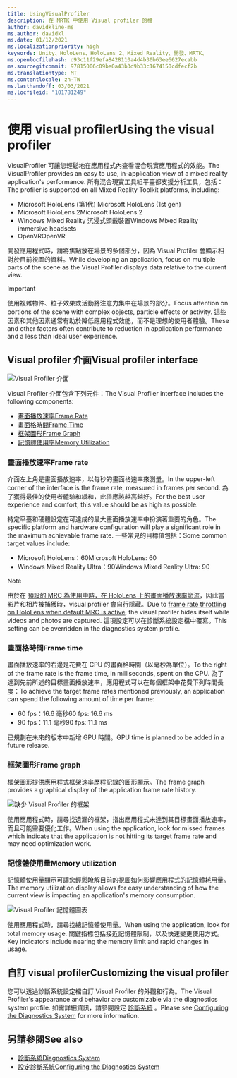 ```yaml
---
title: UsingVisualProfiler
description: 在 MRTK 中使用 Visual profiler 的檔
author: davidkline-ms
ms.author: davidkl
ms.date: 01/12/2021
ms.localizationpriority: high
keywords: Unity、HoloLens、HoloLens 2、Mixed Reality、開發、MRTK、
ms.openlocfilehash: d93c11f29efa8428110a4d4b30b63ee6627ecabb
ms.sourcegitcommit: 97815006c09be0a43b3d9b33c1674150cdfecf2b
ms.translationtype: MT
ms.contentlocale: zh-TW
ms.lasthandoff: 03/03/2021
ms.locfileid: "101781249"
---
```

# <a name="using-the-visual-profiler"></a><span data-ttu-id="972e7-104">使用 visual profiler</span><span class="sxs-lookup"><span data-stu-id="972e7-104">Using the visual profiler</span></span>

<span data-ttu-id="972e7-105">VisualProfiler 可讓您輕鬆地在應用程式內查看混合現實應用程式的效能。</span><span class="sxs-lookup"><span data-stu-id="972e7-105">The VisualProfiler provides an easy to use, in-application view of a mixed reality application's performance.</span></span> <span data-ttu-id="972e7-106">所有混合現實工具組平臺都支援分析工具，包括：</span><span class="sxs-lookup"><span data-stu-id="972e7-106">The profiler is supported on all Mixed Reality Toolkit platforms, including:</span></span>

- <span data-ttu-id="972e7-107">Microsoft HoloLens (第1代) </span><span class="sxs-lookup"><span data-stu-id="972e7-107">Microsoft HoloLens (1st gen)</span></span>
- <span data-ttu-id="972e7-108">Microsoft HoloLens 2</span><span class="sxs-lookup"><span data-stu-id="972e7-108">Microsoft HoloLens 2</span></span>
- <span data-ttu-id="972e7-109">Windows Mixed Reality 沉浸式頭戴裝置</span><span class="sxs-lookup"><span data-stu-id="972e7-109">Windows Mixed Reality immersive headsets</span></span>
- <span data-ttu-id="972e7-110">OpenVR</span><span class="sxs-lookup"><span data-stu-id="972e7-110">OpenVR</span></span>

<span data-ttu-id="972e7-111">開發應用程式時，請將焦點放在場景的多個部分，因為 Visual Profiler 會顯示相對於目前視圖的資料。</span><span class="sxs-lookup"><span data-stu-id="972e7-111">While developing an application, focus on multiple parts of the scene as the Visual Profiler displays data relative to the current view.</span></span>

> [!IMPORTANT]
> <span data-ttu-id="972e7-112">使用複雜物件、粒子效果或活動將注意力集中在場景的部分。</span><span class="sxs-lookup"><span data-stu-id="972e7-112">Focus attention on portions of the scene with complex objects, particle effects or activity.</span></span> <span data-ttu-id="972e7-113">這些因素和其他因素通常有助於降低應用程式效能，而不是理想的使用者體驗。</span><span class="sxs-lookup"><span data-stu-id="972e7-113">These and other factors often contribute to reduction in application performance and a less than ideal user experience.</span></span>

## <a name="visual-profiler-interface"></a><span data-ttu-id="972e7-114">Visual profiler 介面</span><span class="sxs-lookup"><span data-stu-id="972e7-114">Visual profiler interface</span></span>

![Visual Profiler 介面](../images/diagnostics/VisualProfiler.png)

<span data-ttu-id="972e7-116">Visual Profiler 介面包含下列元件：</span><span class="sxs-lookup"><span data-stu-id="972e7-116">The Visual Profiler interface includes the following components:</span></span>

- [<span data-ttu-id="972e7-117">畫面播放速率</span><span class="sxs-lookup"><span data-stu-id="972e7-117">Frame Rate</span></span>](#frame-rate)
- [<span data-ttu-id="972e7-118">畫面格時間</span><span class="sxs-lookup"><span data-stu-id="972e7-118">Frame Time</span></span>](#frame-time)
- [<span data-ttu-id="972e7-119">框架圖形</span><span class="sxs-lookup"><span data-stu-id="972e7-119">Frame Graph</span></span>](#frame-graph)
- [<span data-ttu-id="972e7-120">記憶體使用率</span><span class="sxs-lookup"><span data-stu-id="972e7-120">Memory Utilization</span></span>](#memory-utilization)

### <a name="frame-rate"></a><span data-ttu-id="972e7-121">畫面播放速率</span><span class="sxs-lookup"><span data-stu-id="972e7-121">Frame rate</span></span>

<span data-ttu-id="972e7-122">介面左上角是畫面播放速率，以每秒的畫面格速率來測量。</span><span class="sxs-lookup"><span data-stu-id="972e7-122">In the upper-left corner of the interface is the frame rate, measured in frames per second.</span></span> <span data-ttu-id="972e7-123">為了獲得最佳的使用者體驗和緩和，此值應該越高越好。</span><span class="sxs-lookup"><span data-stu-id="972e7-123">For the best user experience and comfort, this value should be as high as possible.</span></span>

<span data-ttu-id="972e7-124">特定平臺和硬體設定在可達成的最大畫面播放速率中扮演著重要的角色。</span><span class="sxs-lookup"><span data-stu-id="972e7-124">The specific platform and hardware configuration will play a significant role in the maximum achievable frame rate.</span></span> <span data-ttu-id="972e7-125">一些常見的目標值包括：</span><span class="sxs-lookup"><span data-stu-id="972e7-125">Some common target values include:</span></span>

- <span data-ttu-id="972e7-126">Microsoft HoloLens：60</span><span class="sxs-lookup"><span data-stu-id="972e7-126">Microsoft HoloLens: 60</span></span>
- <span data-ttu-id="972e7-127">Windows Mixed Reality Ultra：90</span><span class="sxs-lookup"><span data-stu-id="972e7-127">Windows Mixed Reality Ultra: 90</span></span>

> [!NOTE]
> <span data-ttu-id="972e7-128">由於在 [預設的 MRC 為使用中時，在 HoloLens 上的畫面播放速率節流](https://docs.microsoft.com/windows/mixed-reality/mixed-reality-capture-for-developers#what-to-expect-when-mrc-is-enabled-on-hololens)，因此當影片和相片被捕獲時，visual profiler 會自行隱藏。</span><span class="sxs-lookup"><span data-stu-id="972e7-128">Due to [frame rate throttling on HoloLens when default MRC is active](https://docs.microsoft.com/windows/mixed-reality/mixed-reality-capture-for-developers#what-to-expect-when-mrc-is-enabled-on-hololens), the visual profiler hides itself while videos and photos are captured.</span></span> <span data-ttu-id="972e7-129">這項設定可以在診斷系統設定檔中覆寫。</span><span class="sxs-lookup"><span data-stu-id="972e7-129">This setting can be overridden in the diagnostics system profile.</span></span>

### <a name="frame-time"></a><span data-ttu-id="972e7-130">畫面格時間</span><span class="sxs-lookup"><span data-stu-id="972e7-130">Frame time</span></span>

<span data-ttu-id="972e7-131">畫面播放速率的右邊是花費在 CPU 的畫面格時間（以毫秒為單位）。</span><span class="sxs-lookup"><span data-stu-id="972e7-131">To the right of the frame rate is the frame time, in milliseconds, spent on the CPU.</span></span> <span data-ttu-id="972e7-132">為了達到先前所述的目標畫面播放速率，應用程式可以在每個框架中花費下列時間長度：</span><span class="sxs-lookup"><span data-stu-id="972e7-132">To achieve the target frame rates mentioned previously, an application can spend the following amount of time per frame:</span></span>

- <span data-ttu-id="972e7-133">60 fps：16.6 毫秒</span><span class="sxs-lookup"><span data-stu-id="972e7-133">60 fps: 16.6 ms</span></span>
- <span data-ttu-id="972e7-134">90 fps：11.1 毫秒</span><span class="sxs-lookup"><span data-stu-id="972e7-134">90 fps: 11.1 ms</span></span>

<span data-ttu-id="972e7-135">已規劃在未來的版本中新增 GPU 時間。</span><span class="sxs-lookup"><span data-stu-id="972e7-135">GPU time is planned to be added in a future release.</span></span>

### <a name="frame-graph"></a><span data-ttu-id="972e7-136">框架圖形</span><span class="sxs-lookup"><span data-stu-id="972e7-136">Frame graph</span></span>

<span data-ttu-id="972e7-137">框架圖形提供應用程式框架速率歷程記錄的圖形顯示。</span><span class="sxs-lookup"><span data-stu-id="972e7-137">The frame graph provides a graphical display of the application frame rate history.</span></span>

![缺少 Visual Profiler 的框架](../images/diagnostics/VisualProfilerMissedFrames.png)

<span data-ttu-id="972e7-139">使用應用程式時，請尋找遺漏的框架，指出應用程式未達到其目標畫面播放速率，而且可能需要優化工作。</span><span class="sxs-lookup"><span data-stu-id="972e7-139">When using the application, look for missed frames which indicate that the application is not hitting its target frame rate and may need optimization work.</span></span>

### <a name="memory-utilization"></a><span data-ttu-id="972e7-140">記憶體使用量</span><span class="sxs-lookup"><span data-stu-id="972e7-140">Memory utilization</span></span>

<span data-ttu-id="972e7-141">記憶體使用量顯示可讓您輕鬆瞭解目前的視圖如何影響應用程式的記憶體耗用量。</span><span class="sxs-lookup"><span data-stu-id="972e7-141">The memory utilization display allows for easy understanding of how the current view is impacting an application's memory consumption.</span></span>

![Visual Profiler 記憶體圖表](../images/diagnostics/VisualProfilerMemory.png)

<span data-ttu-id="972e7-143">使用應用程式時，請尋找總記憶體使用量。</span><span class="sxs-lookup"><span data-stu-id="972e7-143">When using the application, look for total memory usage.</span></span> <span data-ttu-id="972e7-144">關鍵指標包括接近記憶體限制，以及快速變更使用方式。</span><span class="sxs-lookup"><span data-stu-id="972e7-144">Key indicators include nearing the memory limit and rapid changes in usage.</span></span>

## <a name="customizing-the-visual-profiler"></a><span data-ttu-id="972e7-145">自訂 visual profiler</span><span class="sxs-lookup"><span data-stu-id="972e7-145">Customizing the visual profiler</span></span>

<span data-ttu-id="972e7-146">您可以透過診斷系統設定檔自訂 Visual Profiler 的外觀和行為。</span><span class="sxs-lookup"><span data-stu-id="972e7-146">The Visual Profiler's appearance and behavior are customizable via the diagnostics system profile.</span></span> <span data-ttu-id="972e7-147">如需詳細資訊，請參閱設定 [診斷系統](ConfiguringDiagnostics.md) 。</span><span class="sxs-lookup"><span data-stu-id="972e7-147">Please see [Configuring the Diagnostics System](ConfiguringDiagnostics.md) for more information.</span></span>

## <a name="see-also"></a><span data-ttu-id="972e7-148">另請參閱</span><span class="sxs-lookup"><span data-stu-id="972e7-148">See also</span></span>

- [<span data-ttu-id="972e7-149">診斷系統</span><span class="sxs-lookup"><span data-stu-id="972e7-149">Diagnostics System</span></span>](DiagnosticsSystemGettingStarted.md)
- [<span data-ttu-id="972e7-150">設定診斷系統</span><span class="sxs-lookup"><span data-stu-id="972e7-150">Configuring the Diagnostics System</span></span>](ConfiguringDiagnostics.md)
